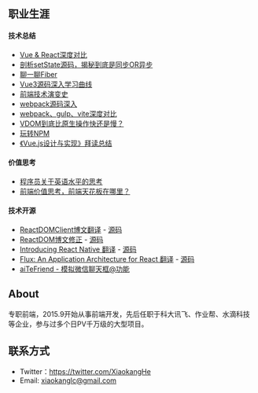 ## 职业生涯

#### 技术总结
* [Vue & React深度对比](https://github.com/hexiaokang/Blog/issues/1)
* [剖析setState源码，揭秘到底是同步OR异步](https://github.com/hexiaokang/Blog/issues/2)
* [聊一聊Fiber](https://github.com/hexiaokang/Blog/issues/3)
* [Vue3源码深入学习曲线](https://github.com/hexiaokang/Blog/issues/3)
* [前端技术演变史](https://github.com/hexiaokang/Blog/issues/4)
* [webpack源码深入](https://github.com/hexiaokang/Blog/issues/3)
* [webpack、gulp、vite深度对比](https://github.com/hexiaokang/Blog/issues/8)
* [VDOM到底比原生操作快还是慢？](https://github.com/hexiaokang/Blog/issues/5)
* [玩转NPM](https://github.com/hexiaokang/Blog/issues/5)
* [《Vue.js设计与实现》拜读总结](https://github.com/hexiaokang/Blog/issues/10)

#### 价值思考
* [程序员关于英语水平的思考](https://github.com/hexiaokang/Blog/issues/9)
* [前端价值思考，前端天花板在哪里？](https://github.com/hexiaokang/Blog/issues/6)

#### 技术开源
* [ReactDOMClient博文翻译](https://zh-hansreactjs-n35mvh7mj-fbopensource.vercel.app/docs/react-dom-client.html) - [源码](https://github.com/reactjs/zh-hans.reactjs.org/pull/900/commits)
* [ReactDOM博文修正](https://zh-hansreactjs-33qpuuxei-fbopensource.vercel.app/docs/react-dom.html) - [源码](https://github.com/reactjs/zh-hans.reactjs.org/pull/901)
* [Introducing React Native 翻译](https://zh-hans.reactjs.org/blog/2015/03/26/introducing-react-native.html) - [源码](https://github.com/reactjs/zh-hans.reactjs.org/pull/904)
* [Flux: An Application Architecture for React 翻译](https://zh-hans.reactjs.org/blog/2014/05/06/flux.html) - [源码](https://github.com/reactjs/zh-hans.reactjs.org/pull/901)
* [aiTeFriend - 模拟微信聊天框@功能](https://github.com/hexiaokang/Blog/issues/7)

## About
专职前端，2015.9开始从事前端开发，先后任职于科大讯飞、作业帮、水滴科技等企业，参与过多个日PV千万级的大型项目。

## 联系方式
* Twitter：https://twitter.com/XiaokangHe
* Email: xiaokanglc@gmail.com

